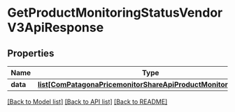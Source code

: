 # GetProductMonitoringStatusVendorV3ApiResponse

## Properties
Name | Type | Description | Notes
------------ | ------------- | ------------- | -------------
**data** | [**list[ComPatagonaPricemonitorShareApiProductMonitoringStatus]**](ComPatagonaPricemonitorShareApiProductMonitoringStatus.md) |  | 

[[Back to Model list]](../README.md#documentation-for-models) [[Back to API list]](../README.md#documentation-for-api-endpoints) [[Back to README]](../README.md)


